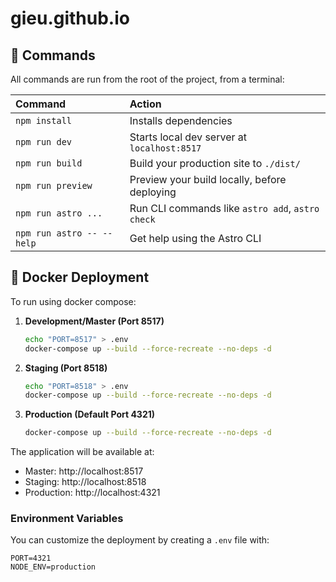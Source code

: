 # gieu.github.io

## 🧞 Commands

All commands are run from the root of the project, from a terminal:

| Command                   | Action                                           |
| :------------------------ | :----------------------------------------------- |
| `npm install`             | Installs dependencies                            |
| `npm run dev`             | Starts local dev server at `localhost:8517`     |
| `npm run build`           | Build your production site to `./dist/`          |
| `npm run preview`         | Preview your build locally, before deploying     |
| `npm run astro ...`       | Run CLI commands like `astro add`, `astro check` |
| `npm run astro -- --help` | Get help using the Astro CLI                     |

## 🐳 Docker Deployment

To run using docker compose:

1. **Development/Master (Port 8517)**

    ```bash
    echo "PORT=8517" > .env
    docker-compose up --build --force-recreate --no-deps -d
    ```

2. **Staging (Port 8518)**

    ```bash
    echo "PORT=8518" > .env
    docker-compose up --build --force-recreate --no-deps -d
    ```

3. **Production (Default Port 4321)**

    ```bash
    docker-compose up --build --force-recreate --no-deps -d
    ```

The application will be available at:
- Master: http://localhost:8517
- Staging: http://localhost:8518  
- Production: http://localhost:4321

### Environment Variables

You can customize the deployment by creating a `.env` file with:

```env
PORT=4321
NODE_ENV=production
```
